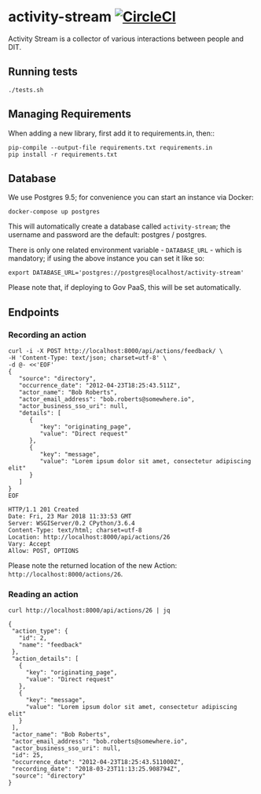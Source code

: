 # activity-stream [![CircleCI](https://circleci.com/gh/uktrade/activity-stream.svg?style=svg)](https://circleci.com/gh/uktrade/activity-stream)

Activity Stream is a collector of various interactions between people and DIT.

## Running tests

    ./tests.sh

## Managing Requirements

When adding a new library, first add it to requirements.in, then::

    pip-compile --output-file requirements.txt requirements.in
    pip install -r requirements.txt

## Database

We use Postgres 9.5; for convenience you can start an instance via Docker:

    docker-compose up postgres
    
This will automatically create a database called `activity-stream`; the username and
password are the default: postgres / postgres.
    
There is only one related environment variable - `DATABASE_URL` - which is mandatory; if using
the above instance you can set it like so:
    
    export DATABASE_URL='postgres://postgres@localhost/activity-stream'
    
Please note that, if deploying to Gov PaaS, this will be set automatically.  


## Endpoints

### Recording an action

```
curl -i -X POST http://localhost:8000/api/actions/feedback/ \
-H 'Content-Type: text/json; charset=utf-8' \
-d @- <<'EOF'
{
   "source": "directory",
   "occurrence_date": "2012-04-23T18:25:43.511Z",
   "actor_name": "Bob Roberts",
   "actor_email_address": "bob.roberts@somewhere.io",
   "actor_business_sso_uri": null,
   "details": [
      {
         "key": "originating_page",
         "value": "Direct request"
      },
      {
         "key": "message",
         "value": "Lorem ipsum dolor sit amet, consectetur adipiscing elit"
      }
   ]
}
EOF
```

```
HTTP/1.1 201 Created
Date: Fri, 23 Mar 2018 11:33:53 GMT
Server: WSGIServer/0.2 CPython/3.6.4
Content-Type: text/html; charset=utf-8
Location: http://localhost:8000/api/actions/26
Vary: Accept
Allow: POST, OPTIONS
```

Please note the returned location of the new Action: `http://localhost:8000/actions/26`.
 
### Reading an action
 
 ``` 
 curl http://localhost:8000/api/actions/26 | jq
 ```
 
 ``` 
 {
  "action_type": {
    "id": 2,
    "name": "feedback"
  },
  "action_details": [
    {
      "key": "originating_page",
      "value": "Direct request"
    },
    {
      "key": "message",
      "value": "Lorem ipsum dolor sit amet, consectetur adipiscing elit"
    }
  ],
  "actor_name": "Bob Roberts",
  "actor_email_address": "bob.roberts@somewhere.io",
  "actor_business_sso_uri": null,
  "id": 25,
  "occurrence_date": "2012-04-23T18:25:43.511000Z",
  "recording_date": "2018-03-23T11:13:25.908794Z",
  "source": "directory"
}
 ```